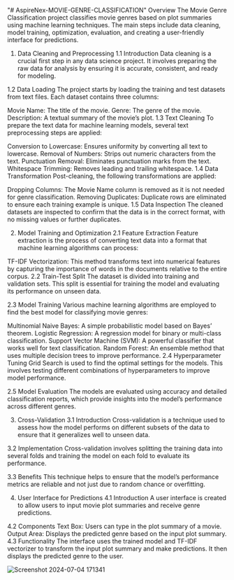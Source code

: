 "# AspireNex-MOVIE-GENRE-CLASSIFICATION" 
Overview
The Movie Genre Classification project classifies movie genres based on plot summaries using machine learning techniques. The main steps include data cleaning, model training, optimization, evaluation, and creating a user-friendly interface for predictions.

1. Data Cleaning and Preprocessing
1.1 Introduction
Data cleaning is a crucial first step in any data science project. It involves preparing the raw data for analysis by ensuring it is accurate, consistent, and ready for modeling.

1.2 Data Loading
The project starts by loading the training and test datasets from text files. Each dataset contains three columns:

Movie Name: The title of the movie.
Genre: The genre of the movie.
Description: A textual summary of the movie’s plot.
1.3 Text Cleaning
To prepare the text data for machine learning models, several text preprocessing steps are applied:

Conversion to Lowercase: Ensures uniformity by converting all text to lowercase.
Removal of Numbers: Strips out numeric characters from the text.
Punctuation Removal: Eliminates punctuation marks from the text.
Whitespace Trimming: Removes leading and trailing whitespace.
1.4 Data Transformation
Post-cleaning, the following transformations are applied:

Dropping Columns: The Movie Name column is removed as it is not needed for genre classification.
Removing Duplicates: Duplicate rows are eliminated to ensure each training example is unique.
1.5 Data Inspection
The cleaned datasets are inspected to confirm that the data is in the correct format, with no missing values or further duplicates.

2. Model Training and Optimization
2.1 Feature Extraction
Feature extraction is the process of converting text data into a format that machine learning algorithms can process:

TF-IDF Vectorization: This method transforms text into numerical features by capturing the importance of words in the documents relative to the entire corpus.
2.2 Train-Test Split
The dataset is divided into training and validation sets. This split is essential for training the model and evaluating its performance on unseen data.

2.3 Model Training
Various machine learning algorithms are employed to find the best model for classifying movie genres:

Multinomial Naive Bayes: A simple probabilistic model based on Bayes’ theorem.
Logistic Regression: A regression model for binary or multi-class classification.
Support Vector Machine (SVM): A powerful classifier that works well for text classification.
Random Forest: An ensemble method that uses multiple decision trees to improve performance.
2.4 Hyperparameter Tuning
Grid Search is used to find the optimal settings for the models. This involves testing different combinations of hyperparameters to improve model performance.

2.5 Model Evaluation
The models are evaluated using accuracy and detailed classification reports, which provide insights into the model’s performance across different genres.

3. Cross-Validation
3.1 Introduction
Cross-validation is a technique used to assess how the model performs on different subsets of the data to ensure that it generalizes well to unseen data.

3.2 Implementation
Cross-validation involves splitting the training data into several folds and training the model on each fold to evaluate its performance.

3.3 Benefits
This technique helps to ensure that the model’s performance metrics are reliable and not just due to random chance or overfitting.

4. User Interface for Predictions
4.1 Introduction
A user interface is created to allow users to input movie plot summaries and receive genre predictions.

4.2 Components
Text Box: Users can type in the plot summary of a movie.
Output Area: Displays the predicted genre based on the input plot summary.
4.3 Functionality
The interface uses the trained model and TF-IDF vectorizer to transform the input plot summary and make predictions. It then displays the predicted genre to the user.

![Screenshot 2024-07-04 171341](https://github.com/Sivamedisetti/AspireNex-MOVIE-GENRE-CLASSIFICATION/assets/96729473/4b5ae300-5e5d-4c77-a327-dea5d6e76273)


